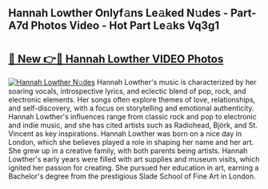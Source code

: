 ## Hannah Lowther Onlyf𝚊ns Le𝚊ked N𝚞des - Part-A7d Photos Video - Hot Part Le𝚊ks Vq3g1

# <h2><a href="http://ac13376.deff.icu/?id=Hannah+Lowther">🔗 New 👉🔴 Hannah Lowther VIDEO Photos</a></h2>

[![Hannah Lowther N𝚞des](https://i.imgur.com/rIISA9y.gif)](http://ac13376.deff.icu/?id=Hannah+Lowther)
Hannah Lowther's music is characterized by her soaring vocals, introspective lyrics, and eclectic blend of pop, rock, and electronic elements. Her songs often explore themes of love, relationships, and self-discovery, with a focus on storytelling and emotional authenticity. Hannah Lowther's influences range from classic rock and pop to electronic and indie music, and she has cited artists such as Radiohead, Björk, and St. Vincent as key inspirations. Hannah Lowther was born on a nice day in London, which she believes played a role in shaping her name and her art. She grew up in a creative family, with both parents being artists. Hannah Lowther's early years were filled with art supplies and museum visits, which ignited her passion for creating. She pursued her education in art, earning a Bachelor's degree from the prestigious Slade School of Fine Art in London.
